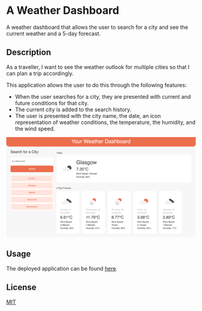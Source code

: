 # A Weather Dashboard

A weather dashboard that allows the user to search for a city and see the current weather and a 5-day forecast.

## Description
As a traveller, I want to see the weather outlook for multiple cities so that I can plan a trip accordingly.

This application allows the user to do this through the following features:

- When the user searches for a city, they are presented with current and future conditions for that city.
- The current city is added to the search history.
- The user is presented with the city name, the date, an icon representation of weather conditions, the temperature, the humidity, and the wind speed.

![Screenshot](./assets/images/screenshot.png)

## Usage
The deployed application can be found [here](https://annabrisland.github.io/weather-dash).

## License
[MIT](https://choosealicense.com/licenses/mit/)
